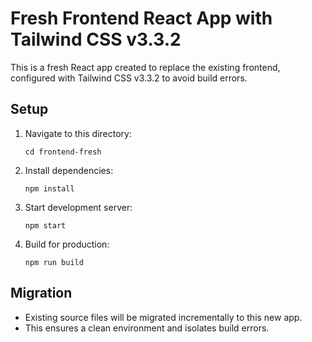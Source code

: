 # Fresh Frontend React App with Tailwind CSS v3.3.2

This is a fresh React app created to replace the existing frontend, configured with Tailwind CSS v3.3.2 to avoid build errors.

## Setup

1. Navigate to this directory:
   ```
   cd frontend-fresh
   ```

2. Install dependencies:
   ```
   npm install
   ```

3. Start development server:
   ```
   npm start
   ```

4. Build for production:
   ```
   npm run build
   ```

## Migration

- Existing source files will be migrated incrementally to this new app.
- This ensures a clean environment and isolates build errors.
